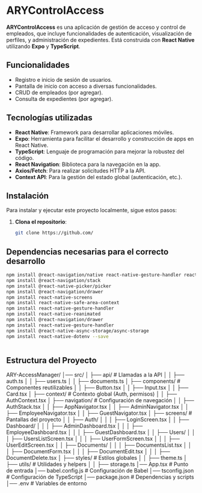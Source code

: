 # ARYControlAccess

**ARYControlAccess** es una aplicación de gestión de acceso y control de empleados, que incluye funcionalidades de
autenticación, visualización de perfiles, y administración de expedientes. Está construida con **React Native**
utilizando **Expo** y **TypeScript**.

## Funcionalidades

- Registro e inicio de sesión de usuarios.
- Pantalla de inicio con acceso a diversas funcionalidades.
- CRUD de empleados (por agregar).
- Consulta de expedientes (por agregar).

## Tecnologías utilizadas

- **React Native**: Framework para desarrollar aplicaciones móviles.
- **Expo**: Herramienta para facilitar el desarrollo y construcción de apps en React Native.
- **TypeScript**: Lenguaje de programación para mejorar la robustez del código.
- **React Navigation**: Biblioteca para la navegación en la app.
- **Axios/Fetch**: Para realizar solicitudes HTTP a la API.
- **Context API**: Para la gestión del estado global (autenticación, etc.).

## Instalación

Para instalar y ejecutar este proyecto localmente, sigue estos pasos:

1. **Clona el repositorio**:

   ```bash
   git clone https://github.com/

## Dependencias necesarias para el correcto desarrollo
   ```bash
  npm install @react-navigation/native react-native-gesture-handler react-native-reanimated react-native-screens
  npm install @react-navigation/stack 
  npm install @react-native-picker/picker
  npm install @react-navigation/drawer
  npm install react-native-screens 
  npm install react-native-safe-area-context
  npm install react-native-gesture-handler 
  npm install react-native-reanimated
  npm install @react-navigation/drawer
  npm install react-native-gesture-handler
  npm install @react-native-async-storage/async-storage
  npm install react-native-dotenv --save
  


   ```

## Estructura del Proyecto

ARY-AccessManager/
│── src/
│   ├── api/               # Llamadas a la API
│   │   ├── auth.ts
│   │   ├── users.ts
│   │   ├── documents.ts
│   ├── components/        # Componentes reutilizables
│   │   ├── Button.tsx
│   │   ├── Input.tsx
│   │   ├── Card.tsx
│   ├── context/           # Contexto global (Auth, permisos)
│   │   ├── AuthContext.tsx
│   ├── navigation/        # Configuración de navegación
│   │   ├── AuthStack.tsx
│   │   ├── AppNavigator.tsx
│   │   ├── AdminNavigator.tsx
│   │   ├── EmployeeNavigator.tsx
│   │   ├── GuestNavigator.tsx
│   ├── screens/           # Pantallas del proyecto
│   │   ├── Auth/
│   │   │   ├── LoginScreen.tsx
│   │   ├── Dashboard/
│   │   │   ├── AdminDashboard.tsx
│   │   │   ├── EmployeeDashboard.tsx
│   │   │   ├── GuestDashboard.tsx
│   │   ├── Users/
│   │   │   ├── UsersListScreen.tsx
│   │   │   ├── UserFormScreen.tsx
│   │   │   ├── UserEditScreen.tsx
│   │   ├── Documents/
│   │   │   ├── DocumentsList.tsx
│   │   │   ├── DocumentForm.tsx
│   │   │   ├── DocumentEdit.tsx
│   │   │   ├── DocumentDelete.tsx
│   ├── styles/            # Estilos globales
│   │   ├── theme.ts
│   ├── utils/             # Utilidades y helpers
│   │   ├── storage.ts
│── App.tsx                # Punto de entrada
│── babel.config.js         # Configuración de Babel
│── tsconfig.json           # Configuración de TypeScript
│── package.json            # Dependencias y scripts
│── .env                    # Variables de entorno

